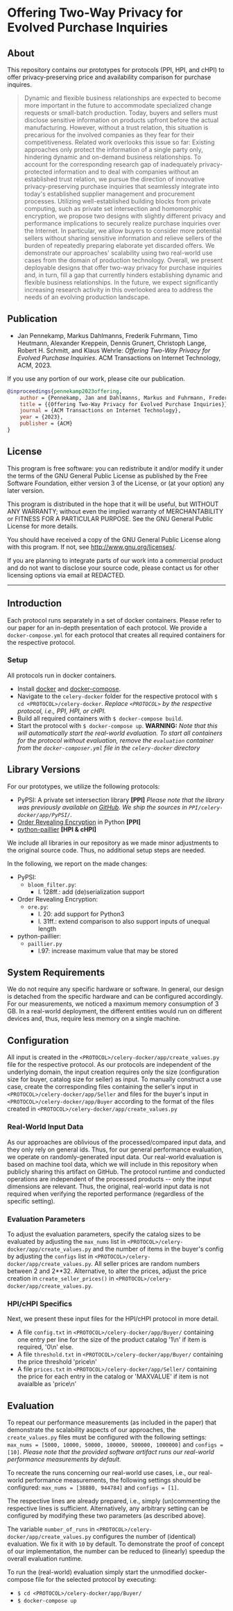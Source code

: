 # Offering Two-Way Privacy for Evolved Purchase Inquiries

## About
This repository contains our prototypes for protocols (PPI, HPI, and cHPI) to offer privacy-preserving price and availability comparison for purchase inquires.

> Dynamic and flexible business relationships are expected to become more important in the future to accommodate specialized change requests or small-batch production. Today, buyers and sellers must disclose sensitive information on products upfront before the actual manufacturing. However, without a trust relation, this situation is precarious for the involved companies as they fear for their competitiveness. Related work overlooks this issue so far: Existing approaches only protect the information of a single party only, hindering dynamic and on-demand business relationships. To account for the corresponding research gap of inadequately privacy-protected information and to deal with companies without an established trust relation, we pursue the direction of innovative privacy-preserving purchase inquiries that seamlessly integrate into today's established supplier management and procurement processes. Utilizing well-established building blocks from private computing, such as private set intersection and homomorphic encryption, we propose two designs with slightly different privacy and performance implications to securely realize purchase inquiries over the Internet. In particular, we allow buyers to consider more potential sellers without sharing sensitive information and relieve sellers of the burden of repeatedly preparing elaborate yet discarded offers. We demonstrate our approaches' scalability using two real-world use cases from the domain of production technology. Overall, we present deployable designs that offer two-way privacy for purchase inquiries and, in turn, fill a gap that currently hinders establishing dynamic and flexible business relationships. In the future, we expect significantly increasing research activity in this overlooked area to address the needs of an evolving production landscape.

## Publication

- Jan Pennekamp, Markus Dahlmanns, Frederik Fuhrmann, Timo Heutmann, Alexander Kreppein, Dennis Grunert, Christoph Lange, Robert H. Schmitt, and Klaus Wehrle: *Offering Two-Way Privacy for Evolved Purchase Inquiries*. ACM Transactions on Internet Technology, ACM, 2023.

If you use any portion of our work, please cite our publication.

```bibtex
@inproceedings{pennekamp2023offering,
    author = {Pennekamp, Jan and Dahlmanns, Markus and Fuhrmann, Frederik and Heutmann, Timo and Kreppein, Alexander and Grunert, Dennis and Lange, Christoph and Schmitt, Robert H. and Wehrle, Klaus},
    title = {{Offering Two-Way Privacy for Evolved Purchase Inquiries}},
    journal = {ACM Transactions on Internet Technology},
    year = {2023},
    publisher = {ACM}
}
```

## License

This program is free software: you can redistribute it and/or modify it under the terms of the GNU General Public License as published by the Free Software Foundation, either version 3 of the License, or (at your option) any later version.

This program is distributed in the hope that it will be useful, but WITHOUT ANY WARRANTY; without even the implied warranty of MERCHANTABILITY or FITNESS FOR A PARTICULAR PURPOSE. See the GNU General Public License for more details.

You should have received a copy of the GNU General Public License along with this program. If not, see <http://www.gnu.org/licenses/>.

If you are planning to integrate parts of our work into a commercial product and do not want to disclose your source code, please contact us for other licensing options via email at REDACTED.

---

## Introduction

Each protocol runs separately in a set of docker containers.
Please refer to our paper for an in-depth presentation of each protocol.
We provide a `docker-compose.yml` for each protocol that creates all required containers for the respective protocol.

### Setup

All protocols run in docker containers.
* Install [docker](https://docs.docker.com/get-docker/) and [docker-compose](https://docs.docker.com/compose/install/).
* Navigate to the `celery-docker` folder for the respective protocol with `$ cd <PROTOCOL>/celery-docker`.
 *Replace `<PROTOCOL>` by the respective protocol, i.e., PPI, HPI, or cHPI.*
* Build all required containers with `$ docker-compose build`.
* Start the protocol with `$ docker-compose up`.
  **WARNING:** *Note that this will automatically start the real-world evaluation. To start all containers for the protocol without evaluation, remove the `evaluation` container from the `docker-composer.yml` file in the `celery-docker` directory*

## Library Versions

For our prototypes, we utilize the following protocols:
* PyPSI: A private set intersection library **[PPI]**
  *Please note that the library was previously available on [GitHub](https://github.com/OpenMined). We ship the sources in `PPI/celery-docker/app/PyPSI/`.*
* [Order Revealing Encryption](https://github.com/kpatsakis/OrderRevealingEncryption) in Python **[PPI]**
* [python-paillier](https://github.com/data61/python-paillier) **[HPI & cHPI]**

We include all libraries in our repository as we made minor adjustments to the original source code.
Thus, no additional setup steps are needed.

In the following, we report on the made changes:
* PyPSI:
  - `bloom_filter.py`:
  	- l. 128ff.: add (de)serialization support
* Order Revealing Encryption:
  - `ore.py`:
  	- l. 20: add support for Python3
  	- l. 31ff.: extend comparison to also support inputs of unequal length
* python-paillier:
  - `paillier.py`
  	- l.97: increase maximum value that may be stored

## System Requirements

We do not require any specific hardware or software.
In general, our design is detached from the specific hardware and can be configured accordingly.
For our measurements, we noticed a maximum memory consumption of 3 GB.
In a real-world deployment, the different entities would run on different devices and, thus, require less memory on a single machine.

## Configuration

All input is created in the `<PROTOCOL>/celery-docker/app/create_values.py` file for the respective protocol. As our protocols are independent of the underlying domain, the input creation requires only the size (configuration size for buyer, catalog size for seller) as input.
To manually construct a use case, create the corresponding files containing the seller's input in `<PROTOCOL>/celery-docker/app/Seller` and files for the buyer's input in `<PROTOCOL>/celery-docker/app/Buyer` according to the format of the files created in `<PROTOCOL>/celery-docker/app/create_values.py`

### Real-World Input Data

As our approaches are oblivious of the processed/compared input data, and they only rely on general ids.
Thus, for our general performance evaluation, we operate on randomly-generated input data.
Our real-world evaluation is based on machine tool data, which we will include in this repository when publicly sharing this artifact on GitHub.
The protocol runtime and conducted operations are independent of the processed products -- only the input dimensions are relevant.
Thus, the original, real-world input data is not required when verifying the reported performance (regardless of the specific setting).

### Evaluation Parameters

To adjust the evaluation parameters, specify the catalog sizes to be evaluated by adjusting the `max_nums` list in `<PROTOCOL>/celery-docker/app/create_values.py` and the number of items in the buyer's config by adjusting the `configs` list in `<PROTOCOL>/celery-docker/app/create_values.py`.
All seller prices are random numbers between 2 and 2**32.
Alternative, to alter the prices, adjust the price creation in `create_seller_prices()` in `<PROTOCOL>/celery-docker/app/create_values.py`.

### HPI/cHPI Specifics

Next, we present these input files for the HPI/cHPI protocol in more detail.
* A file `config.txt` in `<PROTOCOL>/celery-docker/app/Buyer/` containing one entry per line for the size of the product catalog '1\n' if item is required, '0\n' else.
* A file `threshold.txt` in `<PROTOCOL>/celery-docker/app/Buyer/` containing the price threshold 'price\n'
* A file `prices.txt` in `<PROTOCOL>/celery-docker/app/Seller/` containing the price for each entry in the catalog or 'MAXVALUE' if item is not avaialble as 'price\n'

## Evaluation

To repeat our performance measurements (as included in the paper) that demonstrate the scalability aspects of our approaches, the `create_values.py` files must be configured with the following settings:
`max_nums = [5000, 10000, 50000, 100000, 500000, 1000000]` and `configs = [10]`.
*Please note that the provided software artifact runs our real-world performance measurements by default.*

To recreate the runs concerning our real-world use cases, i.e., our real-world performance measurements, the following settings should be configured:
`max_nums = [38880, 944784]` and `configs = [1]`.

The respective lines are already prepared, i.e., simply (un)commenting the respective lines is sufficient.
Alternatively, any arbitrary setting can be configured by modifying these two parameters (as described above).

The variable `number_of_runs` in `<PROTOCOL>/celery-docker/app/create_values.py` configures the number of (identical) evaluation.
We fix it with `10` by default.
To demonstrate the proof of concept of our implementation, the number can be reduced to (linearly) speedup the overall evaluation runtime.

To run the (real-world) evaluation simply start the unmodified docker-compose file for the selected protocol by executing:
* `$ cd <PROTOCOL>/celery-docker/app/Buyer/`
* `$ docker-compose up`
